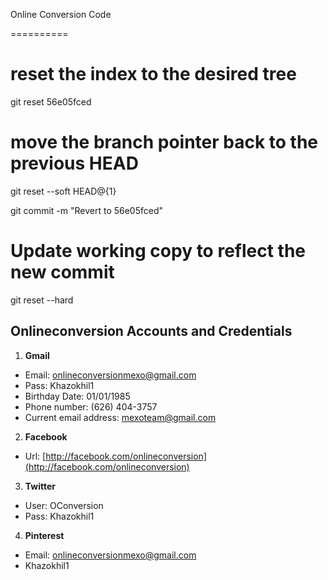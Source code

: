Online Conversion Code

==========

# reset the index to the desired tree
git reset 56e05fced

# move the branch pointer back to the previous HEAD
git reset --soft HEAD@{1}

git commit -m "Revert to 56e05fced"

# Update working copy to reflect the new commit
git reset --hard



Onlineconversion Accounts and Credentials
--------------

1. **Gmail**
 - Email: onlineconversionmexo@gmail.com
 - Pass: Khazokhil1
 - Birthday Date: 01/01/1985
 - Phone number: (626) 404-3757
 - Current email address: mexoteam@gmail.com

2. **Facebook**
 - Url: [http://facebook.com/onlineconversion](http://facebook.com/onlineconversion)

3. **Twitter**
 - User: OConversion
 - Pass: Khazokhil1
 
4. **Pinterest**
 - Email: onlineconversionmexo@gmail.com
 - Khazokhil1